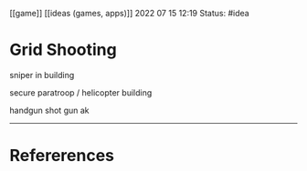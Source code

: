 [[game]] [[ideas (games, apps)]]
2022 07 15 12:19
Status: #idea
# Grid Shooting
sniper in building

secure paratroop / helicopter building

handgun shot gun ak





--- 
# Refererences 
